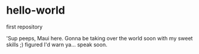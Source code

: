# hello-world
first repository


'Sup peeps, Maui here. Gonna be taking over the world soon with my sweet skills ;) figured I'd warn ya... speak soon.
